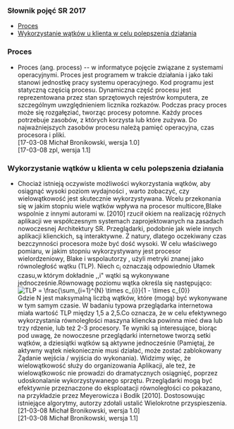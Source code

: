 

### Słownik pojęć SR 2017

* [Proces](#proces)
* [Wykorzystanie wątków u klienta w celu polepszenia działania](#wykorzystanie-wątków-u-klienta-w-celu-polepszenia-działania)


### Proces

* Proces (ang. process) -- w informatyce pojęcie związane z systemami operacyjnymi. Proces jest programem w trakcie działania  i jako taki stanowi jednostkę pracy systemu operacyjnego. Kod programu jest statyczną częścią procesu. Dynamiczna część procesu jest reprezentowana przez stan sprzętowych rejestrów komputera, ze szczególnym uwzględnieniem licznika rozkazów. Podczas pracy proces może się rozgałęziać, tworząc  procesy potomne. Każdy proces potrzebuje zasobów, z których korzysta lub które zużywa. Do najważniejszych zasobów procesu należą pamięć operacyjna, czas procesora i pliki.<br />
[17-03-08 Michał Bronikowski, wersja 1.0]<br />
[17-03-08 zpl, wersja 1.1]<br />



### Wykorzystanie wątków u klienta w celu polepszenia działania
* Chociaż istnieją oczywiste możliwości wykorzystania wątków, aby osiągnąć wysoki poziom wydajności , warto zobaczyć, czy wielowątkowość jest skutecznie wykorzystywana. Wcelu przekonania się w jakim stopniu wiele wątków wpływa na procesor multicore,Blake  wspolnie z innymi autorami w. [2010] rzucił okiem na realizację różnych aplikacji we współczesnym systemach zaprojektowanych na zasadach nowoczesnej Architektury SR. Przeglądarki, podobnie jak wiele innych aplikacji klienckich, są interaktywne. Z natury, dlatego oczekiwany czas bezczynności procesora może być dość wysoki. W celu właściwego pomiaru, w jakim stopniu wykorzystywany jest procesor wielordzeniowy, Blake i wspolautorzy , użyli metryki znanej jako równoległość wątku (TLP). Niech c<sub>i</sub> oznaczają  odpowiednio Ułamek czasu,w którym dokładnie ,,i" wątki są wykonywane jednocześnie.Równowagę poziomu wątka określa się następująco:<br />
<img src="https://latex.codecogs.com/gif.latex?TLP&space;=&space;\frac{\sum_{i=1}^{N}&space;\times&space;c_{i}}{1&space;-&space;\times&space;c_{0}}" title="TLP = \frac{\sum_{i=1}^{N} \times c_{i}}{1 - \times c_{0}}" /></a>  <br />
Gdzie N jest maksymalną liczbą wątków, które (mogą) być  wykonywane w tym samym czasie. W badaniu typowa przeglądarka internetowa miała wartość TLP między 1,5 a 2,5.Co oznacza, że w celu efektywnego wykorzystania równoległości maszyna kliencka powinna mieć dwa lub trzy rdzenie, lub też 2-3 procesory. Te wyniki są interesujące, biorąc pod uwagę, że nowoczesne przeglądarki internetowe tworzą setki wątków, a dziesiątki wątków są aktywne jednocześnie (Pamiętaj, że aktywny wątek niekoniecznie musi działać, może zostać zablokowany Żądanie wejścia / wyjścia do wykonania). Widzimy więc, że wielowątkowość służy do organizowania Aplikacji, ale też, że wielowątkowośc nie prowadzi do dramatycznych osiągnięć, poprzez udoskonalanie  wykorzystywanego sprzętu. Przeglądarki mogą być efektywnie przeznaczone do eksploatacji równoległości co  pokazano, na przykładzie przez Meyerowicza i Bodik [2010]. Dostosowując istniejące algorytmy, autorzy zdołali ustalić
Wielokrotne przyspieszenia.<br />
[21-03-08 Michał Bronikowski, wersja 1.0]<br />
[21-03-08 Michał Bronikowski, wersja 1.1]<br />
